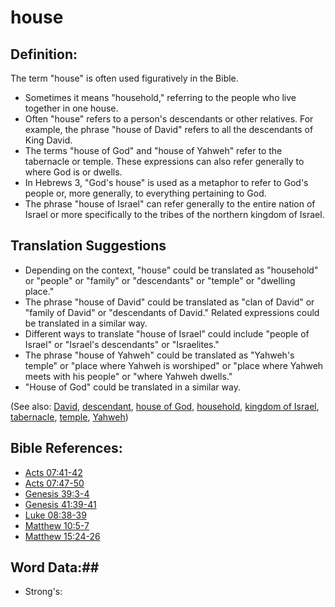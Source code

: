 # house #

## Definition: ##

The term "house" is often used figuratively in the Bible. 

* Sometimes it means "household," referring to the people who live together in one house.
* Often "house" refers to a person's descendants or other relatives. For example, the phrase "house of David" refers to all the descendants of King David.
* The terms "house of God" and "house of Yahweh" refer to the tabernacle or temple. These expressions can also refer generally to where God is or dwells.
* In Hebrews 3, "God's house" is used as a metaphor to refer to God's people or, more generally, to everything pertaining to God.
* The phrase "house of Israel" can refer generally to the entire nation of Israel or more specifically to the tribes of the northern kingdom of Israel.

## Translation Suggestions ##

* Depending on the context, "house" could be translated as "household" or "people" or "family" or "descendants" or "temple" or "dwelling place."
* The phrase "house of David" could be translated as "clan of David" or "family of David" or "descendants of David." Related expressions could be translated in a similar way.
* Different ways to translate "house of Israel" could include "people of Israel" or "Israel's descendants" or "Israelites."
* The phrase "house of Yahweh" could be translated as "Yahweh's temple" or "place where Yahweh is worshiped" or "place where Yahweh meets with his people" or "where Yahweh dwells."
* "House of God" could be translated in a similar way.

(See also: [David](../other/david.md), [descendant](../other/descendant.md), [house of God](../kt/houseofgod.md), [household](../other/household.md), [kingdom of Israel](../other/kingdomofisrael.md), [tabernacle](../kt/tabernacle.md), [temple](../kt/temple.md), [Yahweh](../kt/yahweh.md))

## Bible References: ##

* [Acts 07:41-42](rc://en/tn/help/act/07/41)
* [Acts 07:47-50](rc://en/tn/help/act/07/47)
* [Genesis 39:3-4](rc://en/tn/help/gen/39/03)
* [Genesis 41:39-41](rc://en/tn/help/gen/41/39)
* [Luke 08:38-39](rc://en/tn/help/luk/08/38)
* [Matthew 10:5-7](rc://en/tn/help/mat/10/05)
* [Matthew 15:24-26](rc://en/tn/help/mat/15/24)

## Word Data:##

* Strong's: 

